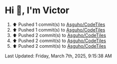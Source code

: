 <h1>Hi 👋, I'm Victor </h1>

<!--RECENT_ACTIVITY:start-->
1. ⬆️ Pushed 1 commit(s) to [Asguho/CodeTiles](https://github.com/Asguho/CodeTiles)<br>
2. ⬆️ Pushed 1 commit(s) to [Asguho/CodeTiles](https://github.com/Asguho/CodeTiles)<br>
3. ⬆️ Pushed 2 commit(s) to [Asguho/CodeTiles](https://github.com/Asguho/CodeTiles)<br>
4. ⬆️ Pushed 2 commit(s) to [Asguho/CodeTiles](https://github.com/Asguho/CodeTiles)<br>
5. ⬆️ Pushed 2 commit(s) to [Asguho/CodeTiles](https://github.com/Asguho/CodeTiles)<br>
<!--RECENT_ACTIVITY:end-->

<!--RECENT_ACTIVITY:last_update-->
Last Updated: Friday, March 7th, 2025, 9:15:38 AM
<!--RECENT_ACTIVITY:last_update_end-->
